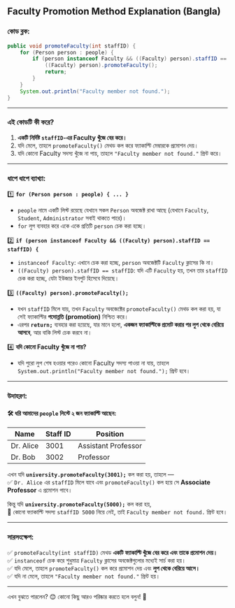## **Faculty Promotion Method Explanation (Bangla)**

### **কোড ব্লক:**
```java
public void promoteFaculty(int staffID) {  
    for (Person person : people) {  
        if (person instanceof Faculty && ((Faculty) person).staffID == staffID) {  
            ((Faculty) person).promoteFaculty();  
            return;  
        }  
    }  
    System.out.println("Faculty member not found.");  
}  
```

---

### **এই কোডটি কী করে?**
1. **একটি নির্দিষ্ট `staffID`-এর Faculty খুঁজে বের করে।**
2. যদি মেলে, তাহলে `promoteFaculty()` মেথড কল করে ফ্যাকাল্টি মেম্বারকে প্রমোশন দেয়।
3. যদি কোনো Faculty সদস্য খুঁজে না পায়, তাহলে `"Faculty member not found."` প্রিন্ট করে।

---

### **ধাপে ধাপে ব্যাখ্যা:**

1️⃣ **`for (Person person : people) { ... }`**
- `people` নামে একটি লিস্ট রয়েছে যেখানে সকল `Person` অবজেক্ট রাখা আছে (যেখানে `Faculty`, `Student`, `Administrator` সবাই থাকতে পারে)।
- `for` লুপ ব্যবহার করে একে একে প্রতিটি `person` চেক করা হচ্ছে।

2️⃣ **`if (person instanceof Faculty && ((Faculty) person).staffID == staffID) {`**
- `instanceof Faculty`: এখানে চেক করা হচ্ছে, `person` অবজেক্টটি `Faculty` ক্লাসের কি না।
- `((Faculty) person).staffID == staffID`: যদি এটি `Faculty` হয়, তখন তার `staffID` চেক করা হচ্ছে, যেটা ইউজার ইনপুট হিসেবে দিয়েছে।

3️⃣ **`((Faculty) person).promoteFaculty();`**
- যখন `staffID` মিলে যায়, তখন `Faculty` অবজেক্টের `promoteFaculty()` মেথড কল করা হয়, যা সেই ফ্যাকাল্টির **পদোন্নতি (promotion)** নিশ্চিত করে।
- এরপর **`return;`** ব্যবহার করা হয়েছে, যার মানে হলো, **একজন ফ্যাকাল্টিকে প্রমোট করার পর লুপ থেকে বেরিয়ে আসবে**, আর বাকি লিস্ট চেক করবে না।

4️⃣ **যদি কোনো Faculty খুঁজে না পায়?**
- যদি পুরো লুপ শেষ হওয়ার পরেও কোনো Faculty সদস্য পাওয়া না যায়, তাহলে `System.out.println("Faculty member not found.");` প্রিন্ট হবে।

---

### **উদাহরণ:**
#### 🛠 **ধরি আমাদের `people` লিস্টে ২ জন ফ্যাকাল্টি আছেন:**
| Name          | Staff ID | Position            |  
|--------------|---------|-----------------|  
| Dr. Alice    | 3001    | Assistant Professor |  
| Dr. Bob      | 3002    | Professor         |  

এখন যদি **`university.promoteFaculty(3001);`** কল করা হয়, তাহলে —  
✅ `Dr. Alice` এর `staffID` মিলে যাবে এবং `promoteFaculty()` কল হয়ে সে **Associate Professor** এ প্রমোশন পাবে।

কিন্তু যদি **`university.promoteFaculty(5000);`** কল করা হয়,  
🔴 কোনো ফ্যাকাল্টি সদস্য `staffID 5000` নিয়ে নেই, তাই `Faculty member not found.` প্রিন্ট হবে।

---

### **সারসংক্ষেপ:**
✅ `promoteFaculty(int staffID)` মেথড **একটি ফ্যাকাল্টি খুঁজে বের করে এবং তাকে প্রমোশন দেয়।**  
✅ `instanceof` চেক করে শুধুমাত্র `Faculty` ক্লাসের অবজেক্টগুলোর মধ্যেই সার্চ করা হয়।  
✅ যদি মেলে, তাহলে `promoteFaculty()` কল করে প্রমোশন দেয় এবং **লুপ থেকে বেরিয়ে আসে।**  
✅ যদি না মেলে, তাহলে `"Faculty member not found."` প্রিন্ট হয়।

---

এখন বুঝতে পারলেন? 😊 কোনো কিছু আরও পরিষ্কার করতে হলে বলুন! 🚀

